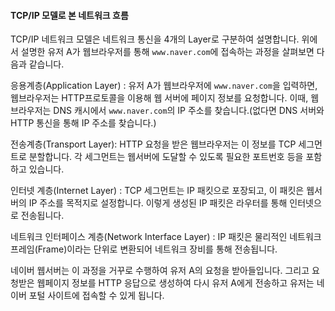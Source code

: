 
#### TCP/IP 모델로 본 네트워크 흐름 

TCP/IP 네트워크 모델은 네트워크 통신을 4개의 Layer로 구분하여 설명합니다. 위에서 설명한 유저 A가 웹브라우저를 통해 `www.naver.com`에 접속하는 과정을 살펴보면 다음과 같습니다.

응용계층(Application Layer) : 유저 A가 웹브라우저에 `www.naver.com`을 입력하면, 웹브라우저는 HTTP프로토콜을 이용해 웹 서버에 페이지 정보를 요청합니다. 이때, 웹 브라우저는 DNS 캐시에서 `www.naver.com`의 IP 주소를 찾습니다.(없다면 DNS 서버와 HTTP 통신을 통해 IP 주소를 찾습니다.)

전송계층(Transport Layer): HTTP 요청을 받은 웹브라우저는 이 정보를 TCP 세그먼트로 분할합니다. 각 세그먼트는 웹서버에 도달할 수 있도록 필요한 포트번호 등을 포함하고 있습니다.

인터넷 계층(Internet Layer) : TCP 세그먼트는 IP 패킷으로 포장되고, 이 패킷은 웹서버의 IP 주소를 목적지로 설정합니다. 이렇게 생성된 IP 패킷은 라우터를 통해 인터넷으로 전송됩니다.

네트워크 인터페이스 계층(Network Interface Layer) : IP 패킷은 물리적인 네트워크 프레임(Frame)이라는 단위로 변환되어 네트워크 장비를 통해 전송됩니다.

네이버 웹서버는 이 과정을 거꾸로 수행하여 유저 A의 요청을 받아들입니다. 그리고 요청받은 웹페이지 정보를 HTTP 응답으로 생성하여 다시 유저 A에게 전송하고 유저는 네이버 포털 사이트에 접속할 수 있게 됩니다.


